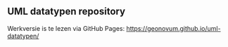 ## UML datatypen repository

Werkversie is te lezen via GitHub Pages:
<https://geonovum.github.io/uml-datatypen/>
